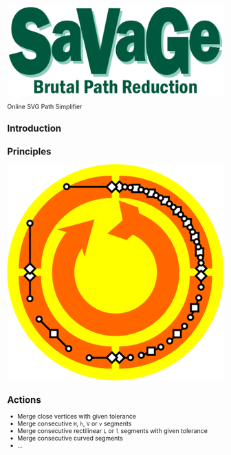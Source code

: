 ![SaVaGe Logo](img/savage_logo.svg)

Online SVG Path Simplifier

## Introduction

## Principles
![SaVaGe Logo](img/cycle.svg)

## Actions
- Merge close vertices with given tolerance
- Merge consecutive `H`, `h`, `V` or `v` segments
- Merge consecutive rectilinear `L` or `l` segments with given tolerance
- Merge consecutive curved segments
- ...